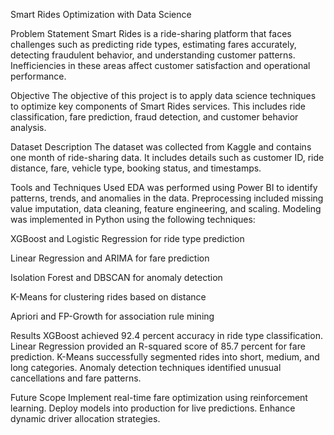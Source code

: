 Smart Rides Optimization with Data Science

Problem Statement
Smart Rides is a ride-sharing platform that faces challenges such as predicting ride types, estimating fares accurately, detecting fraudulent behavior, and understanding customer patterns. Inefficiencies in these areas affect customer satisfaction and operational performance.

Objective
The objective of this project is to apply data science techniques to optimize key components of Smart Rides services. This includes ride classification, fare prediction, fraud detection, and customer behavior analysis.

Dataset Description
The dataset was collected from Kaggle and contains one month of ride-sharing data. It includes details such as customer ID, ride distance, fare, vehicle type, booking status, and timestamps.

Tools and Techniques Used
EDA was performed using Power BI to identify patterns, trends, and anomalies in the data.
Preprocessing included missing value imputation, data cleaning, feature engineering, and scaling.
Modeling was implemented in Python using the following techniques:

XGBoost and Logistic Regression for ride type prediction

Linear Regression and ARIMA for fare prediction

Isolation Forest and DBSCAN for anomaly detection

K-Means for clustering rides based on distance

Apriori and FP-Growth for association rule mining

Results
XGBoost achieved 92.4 percent accuracy in ride type classification.
Linear Regression provided an R-squared score of 85.7 percent for fare prediction.
K-Means successfully segmented rides into short, medium, and long categories.
Anomaly detection techniques identified unusual cancellations and fare patterns.

Future Scope
Implement real-time fare optimization using reinforcement learning.
Deploy models into production for live predictions.
Enhance dynamic driver allocation strategies.








